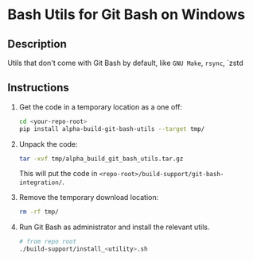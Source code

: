 # Bash Utils for Git Bash on Windows

## Description

Utils that don't come with Git Bash by default, like `GNU Make`, `rsync`, `zstd

## Instructions

1. Get the code in a temporary location as a one off:

   ```bash
   cd <your-repo-root>
   pip install alpha-build-git-bash-utils --target tmp/
   ```

2. Unpack the code:

   ```bash
   tar -xvf tmp/alpha_build_git_bash_utils.tar.gz
   ```

   This will put the code in `<repo-root>/build-support/git-bash-integration/`.

3. Remove the temporary download location:

   ```bash
   rm -rf tmp/
   ```

4. Run Git Bash as administrator and install the relevant utils.

   ```bash
   # from repo root
   ./build-support/install_<utility>.sh
   ```
